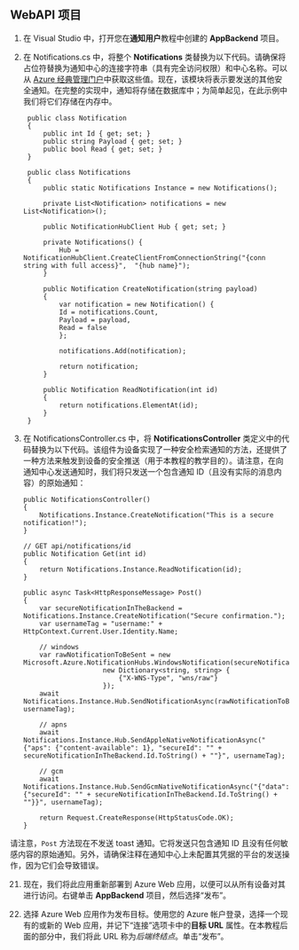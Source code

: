 ## WebAPI 项目

1. 在 Visual Studio 中，打开您在**通知用户**教程中创建的 **AppBackend** 项目。
2. 在 Notifications.cs 中，将整个 **Notifications** 类替换为以下代码。请确保将占位符替换为通知中心的连接字符串（具有完全访问权限）和中心名称。可以从 [Azure 经典管理门户](http://manage.windowsazure.cn)中获取这些值。现在，该模块将表示要发送的其他安全通知。在完整的实现中，通知将存储在数据库中；为简单起见，在此示例中我们将它们存储在内存中。

		public class Notification
	    {
	        public int Id { get; set; }
	        public string Payload { get; set; }
	        public bool Read { get; set; }
	    }
    
	    public class Notifications
	    {
	        public static Notifications Instance = new Notifications();
	        
	        private List<Notification> notifications = new List<Notification>();
	
	        public NotificationHubClient Hub { get; set; }
	
	        private Notifications() {
	            Hub = NotificationHubClient.CreateClientFromConnectionString("{conn string with full access}", 	"{hub name}");
	        }

	        public Notification CreateNotification(string payload)
	        {
	            var notification = new Notification() {
                Id = notifications.Count,
                Payload = payload,
                Read = false
            	};

            	notifications.Add(notification);

            	return notification;
	        }

	        public Notification ReadNotification(int id)
	        {
	            return notifications.ElementAt(id);
	        }
	    }

20. 在 NotificationsController.cs 中，将 **NotificationsController** 类定义中的代码替换为以下代码。该组件为设备实现了一种安全检索通知的方法，还提供了一种方法来触发到设备的安全推送（用于本教程的教学目的）。请注意，在向通知中心发送通知时，我们将只发送一个包含通知 ID（且没有实际的消息内容）的原始通知：

		public NotificationsController()
        {
            Notifications.Instance.CreateNotification("This is a secure notification!");
        }

        // GET api/notifications/id
        public Notification Get(int id)
        {
            return Notifications.Instance.ReadNotification(id);
        }

        public async Task<HttpResponseMessage> Post()
        {
            var secureNotificationInTheBackend = Notifications.Instance.CreateNotification("Secure confirmation.");
            var usernameTag = "username:" + HttpContext.Current.User.Identity.Name;

            // windows
            var rawNotificationToBeSent = new Microsoft.Azure.NotificationHubs.WindowsNotification(secureNotificationInTheBackend.Id.ToString(),
                            new Dictionary<string, string> {
                                {"X-WNS-Type", "wns/raw"}
                            });
            await Notifications.Instance.Hub.SendNotificationAsync(rawNotificationToBeSent, usernameTag);

            // apns
            await Notifications.Instance.Hub.SendAppleNativeNotificationAsync("{"aps": {"content-available": 1}, "secureId": "" + secureNotificationInTheBackend.Id.ToString() + ""}", usernameTag);

            // gcm
            await Notifications.Instance.Hub.SendGcmNativeNotificationAsync("{"data": {"secureId": "" + secureNotificationInTheBackend.Id.ToString() + ""}}", usernameTag);

            return Request.CreateResponse(HttpStatusCode.OK);
        }

请注意，`Post` 方法现在不发送 toast 通知。它将发送只包含通知 ID 且没有任何敏感内容的原始通知。另外，请确保注释在通知中心上未配置其凭据的平台的发送操作，因为它们会导致错误。

21. 现在，我们将此应用重新部署到 Azure Web 应用，以便可以从所有设备对其进行访问。右键单击 **AppBackend** 项目，然后选择“发布”。

24. 选择 Azure Web 应用作为发布目标。使用您的 Azure 帐户登录，选择一个现有的或新的 Web 应用，并记下“连接”选项卡中的**目标 URL** 属性。在本教程后面的部分中，我们将此 URL 称为*后端终结点*。单击“发布”。

<!---HONumber=82-->